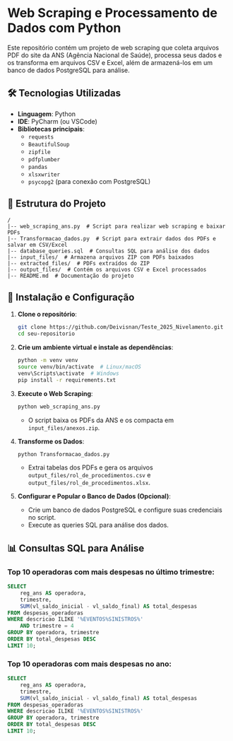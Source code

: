 # Web Scraping e Processamento de Dados com Python

Este repositório contém um projeto de web scraping que coleta arquivos PDF do site da ANS (Agência Nacional de Saúde), processa seus dados e os transforma em arquivos CSV e Excel, além de armazená-los em um banco de dados PostgreSQL para análise.

## 🛠️ Tecnologias Utilizadas
- **Linguagem**: Python
- **IDE**: PyCharm (ou VSCode)
- **Bibliotecas principais**:
  - `requests`
  - `BeautifulSoup`
  - `zipfile`
  - `pdfplumber`
  - `pandas`
  - `xlsxwriter`
  - `psycopg2` (para conexão com PostgreSQL)

## 🔧 Estrutura do Projeto
```
/
|-- web_scraping_ans.py  # Script para realizar web scraping e baixar PDFs
|-- Transformacao_dados.py  # Script para extrair dados dos PDFs e salvar em CSV/Excel
|-- database_queries.sql  # Consultas SQL para análise dos dados
|-- input_files/  # Armazena arquivos ZIP com PDFs baixados
|-- extracted_files/  # PDFs extraídos do ZIP
|-- output_files/  # Contém os arquivos CSV e Excel processados
|-- README.md  # Documentação do projeto
```

## 📝 Instalação e Configuração
1. **Clone o repositório**:
   ```bash
   git clone https://github.com/Deivisnan/Teste_2025_Nivelamento.git
   cd seu-repositorio
   ```

2. **Crie um ambiente virtual e instale as dependências**:
   ```bash
   python -m venv venv
   source venv/bin/activate  # Linux/macOS
   venv\Scripts\activate  # Windows
   pip install -r requirements.txt
   ```

3. **Execute o Web Scraping**:
   ```bash
   python web_scraping_ans.py
   ```
   - O script baixa os PDFs da ANS e os compacta em `input_files/anexos.zip`.

4. **Transforme os Dados**:
   ```bash
   python Transformacao_dados.py
   ```
   - Extrai tabelas dos PDFs e gera os arquivos `output_files/rol_de_procedimentos.csv` e `output_files/rol_de_procedimentos.xlsx`.

5. **Configurar e Popular o Banco de Dados (Opcional)**:
   - Crie um banco de dados PostgreSQL e configure suas credenciais no script.
   - Execute as queries SQL para análise dos dados.

## 📊 Consultas SQL para Análise
### Top 10 operadoras com mais despesas no último trimestre:
```sql
SELECT  
    reg_ans AS operadora,  
    trimestre,  
    SUM(vl_saldo_inicial - vl_saldo_final) AS total_despesas  
FROM despesas_operadoras  
WHERE descricao ILIKE '%EVENTOS%SINISTROS%'  
    AND trimestre = 4  
GROUP BY operadora, trimestre  
ORDER BY total_despesas DESC  
LIMIT 10;
```

### Top 10 operadoras com mais despesas no ano:
```sql
SELECT  
    reg_ans AS operadora,  
    trimestre,  
    SUM(vl_saldo_inicial - vl_saldo_final) AS total_despesas  
FROM despesas_operadoras  
WHERE descricao ILIKE '%EVENTOS%SINISTROS%'  
GROUP BY operadora, trimestre  
ORDER BY total_despesas DESC  
LIMIT 10;
```



